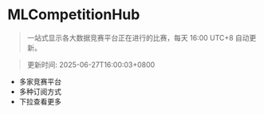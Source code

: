 # MLCompetitionHub

> 一站式显示各大数据竞赛平台正在进行的比赛，每天 16:00 UTC+8 自动更新。
  
> 更新时间: 2025-06-27T16:00:03+0800 

* 多家竞赛平台
* 多种订阅方式
* 下拉查看更多